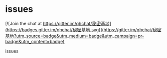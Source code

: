 # issues

[![Join the chat at https://gitter.im/qhchat/秘密基地](https://badges.gitter.im/qhchat/秘密基地.svg)](https://gitter.im/qhchat/秘密基地?utm_source=badge&utm_medium=badge&utm_campaign=pr-badge&utm_content=badge)

issues

